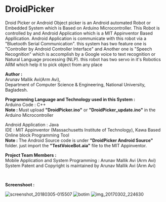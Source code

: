 # DroidPicker
Droid Picker or Android Object picker is an Android automated Robot or Embedded System which is Based on Arduino Microcontroller. This Robot is controlled by and Android Application which is a MIT Appinventor Based Appllication. Android Application is communicate with this robot via a "Bluetooth Serial Communication". this system has two feature one is "Controller by Android Controller Interface" and Another one is "Speech Recognition" which is accomplish by a Google voice to text recognition or Natural Language processing (NLP). this robot has two servo in it's Robotics ARM which help it to pick object from any place </br>

<b> Author :</b> <br> Arunav Mallik Avi(Arm Avi), <br>
 Department of Computer Science & Engineering, National University, Bagladesh.<br>
 
<b>Programming Language and Technology used in this System : </b></br>
Arduino Code : C++ </br>
<b>Note : </b>Must upload <b>"DroidPicker.ino"</b> or <b>"DroidPicker_update.ino"</b> in the Arduino Microcontroller </br>

Android Application : Java </br>
IDE : MIT Appinventor (Massachusetts Institute of Technology), Kawa Based Online block Programming Tool </br>
<b>Note : </b>The Android Source code is under <b>"DroidPicker Android Source"</b> folder. just import the <b>"TestVoiceBot.aia"</b> file to the MIT Appinventor.

<b>Project Team Members : </b></br>
Mobile Application and System Programming : Arunav Mallik Avi (Arm Avi) </br>
System Patent and Copyright is maintained by Arunav Mallik Avi (Arm Avi)

</br>

<b>Screenshoot : </b> </br>

![screenshot_20180305-015507](https://user-images.githubusercontent.com/21225215/36950160-1f41741e-201c-11e8-9822-03aa7ebbcd55.png) ![botim](https://user-images.githubusercontent.com/21225215/36950161-27cc5ca2-201c-11e8-8a9a-ae4776917d38.png) ![img_20170302_224630](https://user-images.githubusercontent.com/21225215/36950163-2e5f7b26-201c-11e8-89a3-132123e1b319.jpg)

